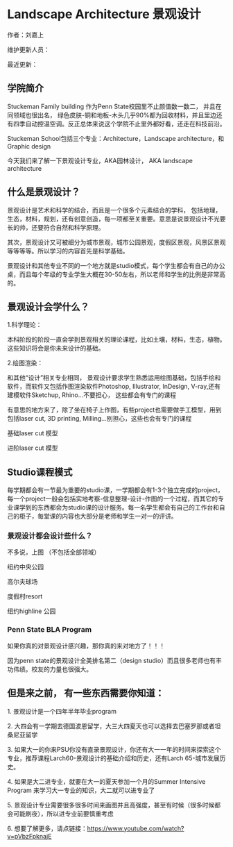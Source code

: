 # Landscape Architecture 景观设计

作者：刘嘉上

维护更新人员：

最近更新：

## 学院简介

Stuckeman Family building 作为Penn State校园里不止颜值数一数二， 并且在同领域也很出名， 绿色皮肤-铜和地板-木头几乎90%都为回收材料，并且里边还有四季自动控温空调。反正总体来说这个学院不止里外都好看，还走在科技前沿。

Stuckeman School包括三个专业：Architecture，Landscape architecture，和Graphic design

今天我们来了解一下景观设计专业，AKA园林设计， AKA landscape architecture

## **什么是景观设计？**

景观设计是艺术和科学的结合，而且是一个很多个元素结合的学科， 包括地理，生态，材料，规划，还有创意创造，每一项都至关重要。意思是说景观设计不光要长的帅，还要符合自然和科学原理。

其次，景观设计又可被细分为城市景观，城市公园景观，度假区景观，风景区景观等等等等。所以学习的内容首先是科学基础。

景观设计和其他专业不同的一个地方就是studio模式，每个学生都会有自己的办公桌，而且每个年级的专业学生大概在30-50左右，所以老师和学生的比例是非常高的。

## **景观设计会学什么？**

1.科学理论：

本科阶段的阶段一直会学到景观相关的理论课程，比如土壤，材料，生态，植物。这些知识将会是你未来设计的基础。

2.绘图渲染：

和其他“设计”相关专业相同， 景观设计要求学生熟悉运用绘图基础，包括手绘和软件，而软件又包括作图渲染软件Photoshop, Illustrator, InDesign, V-ray,还有建模软件Sketchup, Rhino...不要担心， 这些都会有专门的课程

有意思的地方来了，除了坐在椅子上作图，有些project也需要做手工模型，用到包括laser cut, 3D printing, Milling...别担心，这些也会有专门的课程

基础laser cut 模型

进阶laser cut 模型

## **Studio课程模式**

每学期都会有一节最为重要的studio课，一学期都会有1-3个独立完成的project，每一个project一般会包括实地考察-信息整理-设计-作图的一个过程，而其它的专业课学到的东西都会为studio课的设计服务。每一名学生都会有自己的工作台和自己的柜子，每堂课的内容也大部分是老师和学生一对一的评讲。

### **景观设计都会设计些什么？**

不多说，上图 （不包括全部领域）

纽约中央公园

高尔夫球场

度假村resort

纽约highline 公园

### **Penn State BLA Program**

如果你真的对景观设计感兴趣，那你真的来对地方了！！！

因为penn state的景观设计全美排名第二（design studio）而且很多老师也有丰功伟绩。校友的力量也很强大。

## **但是来之前， 有一些东西需要你知道：**

1\. 景观设计是一个四年半年毕业program

2\. 大四会有一学期去德国波恩留学，大三大四夏天也可以选择去巴塞罗那或者坦桑尼亚留学

3\. 如果大一的你来PSU你没有直录景观设计，你还有大一一年的时间来探索这个专业，推荐课程Larch60-景观设计的基础介绍和历史，还有Larch 65-城市发展历史。

4\. 如果是大二进专业，就要在大一的夏天参加一个月的Summer Intensive Program 来学习大一专业的知识，大二就可以进专业了

5\. 景观设计专业需要很多很多时间来画图并且高强度，甚至有时候（很多时候都会可能刷夜），所以进专业前要慎重考虑

6\. 想要了解更多，请点链接：https://www.youtube.com/watch?v=pVbzFpknajE
